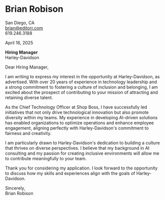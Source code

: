 # Brian Robison  
San Diego, CA  
brian@editorr.com  
619.246.3188  

April 16, 2025  

**Hiring Manager**  
Harley-Davidson  

Dear Hiring Manager,

I am writing to express my interest in the opportunity at Harley-Davidson, as advertised. With over 20 years of experience in technology leadership and a strong commitment to fostering a culture of inclusion and belonging, I am excited about the prospect of contributing to your mission of attracting and retaining diverse talent.

As the Chief Technology Officer at Shop Boss, I have successfully led initiatives that not only drive technological innovation but also promote diversity within my teams. My experience in developing AI-driven solutions has enabled organizations to optimize operations and enhance employee engagement, aligning perfectly with Harley-Davidson's commitment to fairness and creativity.

I am particularly drawn to Harley-Davidson's dedication to building a culture that thrives on diverse perspectives. I believe that my background in AI consulting and my passion for creating inclusive environments will allow me to contribute meaningfully to your team.

Thank you for considering my application. I look forward to the opportunity to discuss how my skills and experiences align with the goals of Harley-Davidson.

Sincerely,  
Brian Robison